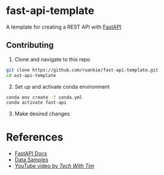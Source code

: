 # fast-api-template
A template for creating a REST API with [FastAPI](https://fastapi.tiangolo.com/)

## Contributing
1. Clone and navigate to this repo
```bash
git clone https://github.com/ruankie/fast-api-template.git
cd ast-api-template
```
2. Set up and activate conda environment
```bash
conda env create -f conda.yml
conda activate fast-api
```
3. Make desired changes

# References
- [FastAPI Docs](https://fastapi.tiangolo.com/tutorial/)
- [Data Samples](https://people.sc.fsu.edu/~jburkardt/data/csv/csv.html)
- [YouTube video by *Tech With Tim*](https://www.youtube.com/watch?v=-ykeT6kk4bk&t=2543s)
